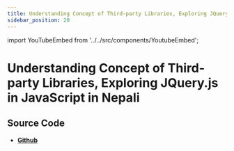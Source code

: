 ```yaml
---
title: Understanding Concept of Third-party Libraries, Exploring JQuery.js in JavaScript in Nepali
sidebar_position: 20
---
```


import YouTubeEmbed from '../../src/components/YoutubeEmbed';

# Understanding Concept of Third-party Libraries, Exploring JQuery.js in JavaScript in Nepali

<YouTubeEmbed videoId="COakr2ODfKc" />

## Source Code

- [**Github**](https://github.com/isarojdahal/javascript-workshop)
